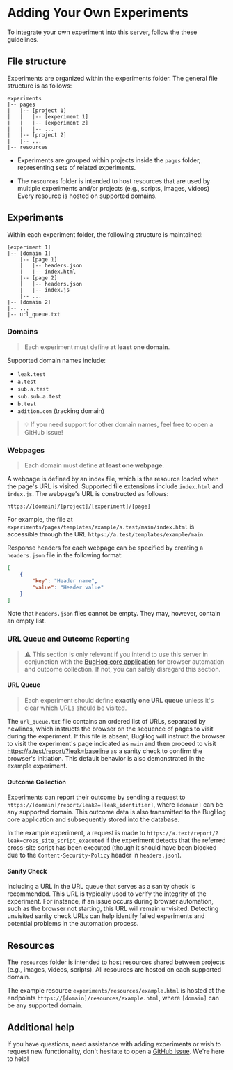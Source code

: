 # Adding Your Own Experiments

To integrate your own experiment into this server, follow the these guidelines.


## File structure

Experiments are organized within the experiments folder. The general file structure is as follows:

```
experiments
|-- pages
|   |-- [project 1]
|   |   |-- [experiment 1]
|   |   |-- [experiment 2]
|   |   |-- ...
|   |-- [project 2]
|   |-- ...
|-- resources
```

- Experiments are grouped within projects inside the `pages` folder, representing sets of related experiments.

- The `resources` folder is intended to host resources that are used by multiple experiments and/or projects (e.g., scripts, images, videos)
Every resource is hosted on supported domains.


## Experiments

Within each experiment folder, the following structure is maintained:

```
[experiment 1]
|-- [domain 1]
    |-- [page 1]
    |   |-- headers.json
    |   |-- index.html
    |-- [page 2]
    |   |-- headers.json
    |   |-- index.js
    |-- ...
|-- [domain 2]
|-- ...
|-- url_queue.txt
```

### Domains

> Each experiment must define **at least one domain**.

Supported domain names include:
- `leak.test`
- `a.test`
- `sub.a.test`
- `sub.sub.a.test`
- `b.test`
- `adition.com` (tracking domain)

> :bulb: If you need support for other domain names, feel free to open a GitHub issue!


### Webpages

> Each domain must define **at least one webpage**.

A webpage is defined by an index file, which is the resource loaded when the page's URL is visited.
Supported file extensions include `index.html` and `index.js`.
The webpage's URL is constructed as follows:

```
https://[domain]/[project]/[experiment]/[page]
```


For example, the file at `experiments/pages/templates/example/a.test/main/index.html` is accessible through the URL `https://a.test/templates/example/main`.

Response headers for each webpage can be specified by creating a `headers.json` file in the following format:

```json
[
    {
        "key": "Header name",
        "value": "Header value"
    }
]
```

Note that `headers.json` files cannot be empty.
They may, however, contain an empty list.


### URL Queue and Outcome Reporting

> :warning: This section is only relevant if you intend to use this server in conjunction with the [BugHog core application](https://github.com/DistriNet/BugHog) for browser automation and outcome collection.
If not, you can safely disregard this section.


#### URL Queue

> Each experiment should define **exactly one URL queue** unless it's clear which URLs should be visited.

The `url_queue.txt` file contains an ordered list of URLs, separated by newlines, which instructs the browser on the sequence of pages to visit during the experiment.
If this file is absent, BugHog will instruct the browser to visit the experiment's page indicated as `main` and then proceed to visit https://a.test/report/?leak=baseline as a sanity check to confirm the browser's initiation.
This default behavior is also demonstrated in the example experiment.


#### Outcome Collection

Experiments can report their outcome by sending a request to `https://[domain]/report/leak?=[leak_identifier]`, where `[domain]` can be any supported domain.
This outcome data is also transmitted to the BugHog core application and subsequently stored into the database.

In the example experiment, a request is made to `https://a.text/report/?leak=cross_site_script_executed` if the experiment detects that the referred cross-site script has been executed (though it should have been blocked due to the `Content-Security-Policy` header in `headers.json`).


#### Sanity Check

Including a URL in the URL queue that serves as a sanity check is recommended.
This URL is typically used to verify the integrity of the experiment.
For instance, if an issue occurs during browser automation, such as the browser not starting, this URL will remain unvisited.
Detecting unvisited sanity check URLs can help identify failed experiments and potential problems in the automation process.


## Resources

The `resources` folder is intended to host resources shared between projects (e.g., images, videos, scripts).
All resources are hosted on each supported domain.

The example resource `experiments/resources/example.html` is hosted at the endpoints `https://[domain]/resources/example.html`, where `[domain]` can be any supported domain.


## Additional help

If you have questions, need assistance with adding experiments or wish to request new functionality, don't hesitate to open a [GitHub issue](https://github.com/DistriNet/BugHog/issues/new).
We're here to help!
